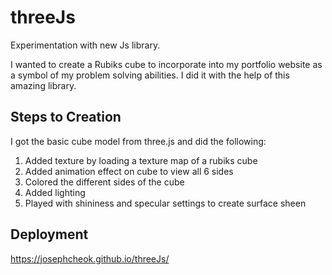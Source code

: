# threeJs

Experimentation with new Js library.

I wanted to create a Rubiks cube to incorporate into my portfolio website as a symbol of my problem solving abilities.
I did it with the help of this amazing library.

## Steps to Creation

I got the basic cube model from three.js and did the following:

1. Added texture by loading a texture map of a rubiks cube
2. Added animation effect on cube to view all 6 sides
3. Colored the different sides of the cube
4. Added lighting
5. Played with shininess and specular settings to create surface sheen

## Deployment

https://josephcheok.github.io/threeJs/

